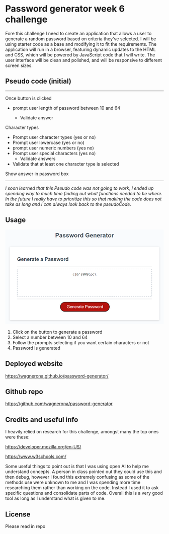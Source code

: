 # Password generator week 6 challenge

Fore this challenge I need to create an application that allows a user to generate a random password based on criteria they've selected. I will be using starter code as a base and modifying it to fit the requirements. The application will run in a browser, featuring dynamic updates to the HTML and CSS, which will be powered by JavaScript code that I will write. The user interface will be clean and polished, and will be responsive to different screen sizes.

## Pseudo code (initial)

---

Once button is clicked

- prompt user length of password between 10 and 64

  - Validate answer

Character types

- Prompt user character types (yes or no)
- Prompt user lowercase (yes or no)
- prompt user numeric numbers (yes no)
- Prompt user special characters (yes no)
  - Validate answers
- Validate that at least one character type is selected

Show answer in password box

---

_I soon learned that this Pseudo code was not going to work, I ended up spending way to much time finding out what functions needed to be where. In the future I really have to prioritize this so that making the code does not take as long and I can always look back to the pseudoCode._

## Usage

![Usage](/assets/Images/Myscreenshot.png)

1. Click on the button to generate a password
2. Select a number between 10 and 64
3. Follow the prompts selecting if you want certain characters or not
4. Password is generated

## Deployed website

https://wagnerona.github.io/password-generator/

## Github repo

https://github.com/wagnerona/password-generator

## Credits and useful info

I heavily relied on research for this challenge, amongst many the top ones were these:

https://developer.mozilla.org/en-US/

https://www.w3schools.com/

Some useful things to point out is that I was using open AI to help me understand concepts. A person in class pointed out they could use this and then debug, however I found this extremely confusing as some of the methods use were unknown to me and I was spending more time researching them rather than working on the code. Instead I used it to ask specific questions and consolidate parts of code. Overall this is a very good tool as long as I understand what is given to me.

## License

Please read in repo
